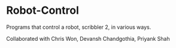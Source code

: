 # Robot-Control

Programs that control a robot, scribbler 2, in various ways.

Collaborated with Chris Won, Devansh Chandgothia, Priyank Shah
